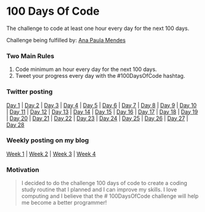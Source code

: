 # 100 Days Of Code
The challenge to code at least one hour every day for the next 100 days.

Challenge being fulfilled by: [Ana Paula Mendes](https://github.com/anapauladsmendes/)

### Two Main Rules
1.  Code minimum an hour every day for the next 100 days.
2.  Tweet your progress every day with the #100DaysOfCode hashtag.

### Twitter posting
[Day 1](https://twitter.com/ananoterminal/status/1080989561688342528) | [Day 2](https://twitter.com/ananoterminal/status/1081360553023602688) | [Day 3](https://twitter.com/ananoterminal/status/1081726259976122373) | [Day 4](https://twitter.com/ananoterminal/status/1082063988559671296) | [Day 5](https://twitter.com/ananoterminal/status/1082468042976776193) | [Day 6](https://twitter.com/ananoterminal/status/1082771400472121347) | [Day 7](https://twitter.com/ananoterminal/status/1083143220597411840) | [Day 8](https://twitter.com/ananoterminal/status/1083517446294855682) | [Day 9](https://twitter.com/ananoterminal/status/1083897230543765506) | [Day 10](https://twitter.com/ananoterminal/status/1084230167671775232) | [Day 11](https://twitter.com/ananoterminal/status/1084611684474466304) | [Day 12](https://twitter.com/ananoterminal/status/1084998754686717957) | [Day 13](https://twitter.com/ananoterminal/status/1085352796835205120) | [Day 14](https://twitter.com/ananoterminal/status/1085670466960965634) | [Day 15](https://twitter.com/ananoterminal/status/1086046109649244163) | [Day 16](https://twitter.com/ananoterminal/status/1086384297806884876) | [Day 17](https://twitter.com/ananoterminal/status/1086810628289904642) | [Day 18](https://twitter.com/ananoterminal/status/1087063486851616768) | [Day 19](https://twitter.com/ananoterminal/status/1087499927050244099) | [Day 20](https://twitter.com/ananoterminal/status/1087849903521480705) | [Day 21](https://twitter.com/ananoterminal/status/1088233862134726657) | [Day 22](https://twitter.com/ananoterminal/status/1088608410935934976) | [Day 23](https://twitter.com/ananoterminal/status/1088958390653591555) | [Day 24](https://twitter.com/ananoterminal/status/1089241224903577601) | [Day 25](https://twitter.com/ananoterminal/status/1089671296240242688) | [Day 26](https://twitter.com/ananoterminal/status/1090041720367132674) | [Day 27](https://twitter.com/ananoterminal/status/1090420140884328453) | [Day 28](https://twitter.com/ananoterminal/status/1090784667052269569)



### Weekly posting on my blog
[Week 1](https://anapauladsmendes.github.io/week-01-100-days-of-code/) | [Week 2](https://anapauladsmendes.github.io/week-02-100-days-of-code/) | [Week 3](https://anapauladsmendes.github.io/week-03-100-days-of-code/) | [Week 4](https://anapauladsmendes.github.io/week-04-100-days-of-code/)

### Motivation

> I decided to do the challenge 100 days of code to create a coding
> study routine that I planned and I can improve my skills. I love
> computing and I believe that the # 100DaysOfCode challenge will help
> me become a better programmer!
